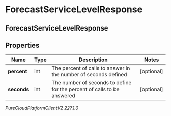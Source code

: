 # ForecastServiceLevelResponse

## ForecastServiceLevelResponse

## Properties

|Name | Type | Description | Notes|
|------------ | ------------- | ------------- | -------------|
| **percent** | int | The percent of calls to answer in the number of seconds defined | [optional] |
| **seconds** | int | The number of seconds to define for the percent of calls to be answered | [optional] |



_PureCloudPlatformClientV2 227.1.0_
